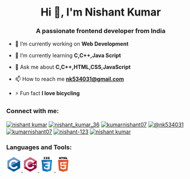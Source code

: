 <h1 align="center">Hi 👋, I'm Nishant Kumar</h1>
<h3 align="center">A passionate frontend developer from India</h3>

- 🔭 I’m currently working on **Web Development**

- 🌱 I’m currently learning **C,C++,Java Script**

- 💬 Ask me about **C,C++,HTML,CSS,JavaScript**

- 📫 How to reach me **nk534031@gmail.com**

- ⚡ Fun fact **I love bicycling**

<h3 align="left">Connect with me:</h3>
<p align="left">
<a href="https://linkedin.com/in/nishant kumar" target="blank"><img align="center" src="https://cdn.jsdelivr.net/npm/simple-icons@3.0.1/icons/linkedin.svg" alt="nishant kumar" height="30" width="40" /></a>
<a href="https://instagram.com/nishant_kumar_36" target="blank"><img align="center" src="https://cdn.jsdelivr.net/npm/simple-icons@3.0.1/icons/instagram.svg" alt="nishant_kumar_36" height="30" width="40" /></a>
<a href="https://www.codechef.com/users/kumarnishant07" target="blank"><img align="center" src="https://cdn.jsdelivr.net/npm/simple-icons@3.1.0/icons/codechef.svg" alt="kumarnishant07" height="30" width="40" /></a>
<a href="https://www.hackerrank.com/@nk534031" target="blank"><img align="center" src="https://cdn.jsdelivr.net/npm/simple-icons@3.0.1/icons/hackerrank.svg" alt="@nk534031" height="30" width="40" /></a>
<a href="https://codeforces.com/profile/kumarnishant07" target="blank"><img align="center" src="https://cdn.jsdelivr.net/npm/simple-icons@3.0.1/icons/codeforces.svg" alt="kumarnishant07" height="30" width="40" /></a>
<a href="https://www.leetcode.com/nishant-123" target="blank"><img align="center" src="https://cdn.jsdelivr.net/npm/simple-icons@3.0.1/icons/leetcode.svg" alt="nishant-123" height="30" width="40" /></a>
<a href="https://www.hackerearth.com/nishant kumar" target="blank"><img align="center" src="https://cdn.jsdelivr.net/npm/simple-icons@3.0.1/icons/hackerearth.svg" alt="nishant kumar" height="30" width="40" /></a>
</p>

<h3 align="left">Languages and Tools:</h3>
<p align="left"> <a href="https://www.cprogramming.com/" target="_blank"> <img src="https://raw.githubusercontent.com/devicons/devicon/master/icons/c/c-original.svg" alt="c" width="40" height="40"/> </a> <a href="https://www.w3schools.com/cpp/" target="_blank"> <img src="https://raw.githubusercontent.com/devicons/devicon/master/icons/cplusplus/cplusplus-original.svg" alt="cplusplus" width="40" height="40"/> </a> <a href="https://www.w3schools.com/css/" target="_blank"> <img src="https://raw.githubusercontent.com/devicons/devicon/master/icons/css3/css3-original-wordmark.svg" alt="css3" width="40" height="40"/> </a> <a href="https://www.w3.org/html/" target="_blank"> <img src="https://raw.githubusercontent.com/devicons/devicon/master/icons/html5/html5-original-wordmark.svg" alt="html5" width="40" height="40"/> </a> </p>
